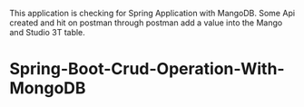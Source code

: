 This application is checking for Spring Application with MangoDB.
Some Api created and hit on postman through postman add a value into the Mango and Studio 3T table.

# Spring-Boot-Crud-Operation-With-MongoDB
